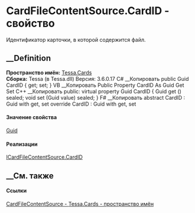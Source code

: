 # CardFileContentSource.CardID - свойство
Идентификатор карточки, в которой содержится файл.
##  __Definition
 **Пространство имён:** [Tessa.Cards](N_Tessa_Cards.htm)  
 **Сборка:** Tessa (в Tessa.dll) Версия: 3.6.0.17
C# __Копировать
     public Guid CardID { get; set; }
VB __Копировать
     Public Property CardID As Guid
    	Get
    	Set
C++ __Копировать
     public:
    virtual property Guid CardID {
    	Guid get () sealed;
    	void set (Guid value) sealed;
    }
F# __Копировать
     abstract CardID : Guid with get, set
    override CardID : Guid with get, set
#### Значение свойства
[Guid](https://learn.microsoft.com/dotnet/api/system.guid)
#### Реализации
[ICardFileContentSource.CardID](P_Tessa_Cards_ICardFileContentSource_CardID.htm)  
##  __См. также
#### Ссылки
[CardFileContentSource - ](T_Tessa_Cards_CardFileContentSource.htm)
[Tessa.Cards - пространство имён](N_Tessa_Cards.htm)
